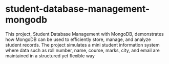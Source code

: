 # student-database-management-mongodb
This project, Student Database Management with MongoDB, demonstrates how MongoDB can be used to efficiently store, manage, and analyze student records. The project simulates a mini student information system where data such as roll number, name, course, marks, city, and email are maintained in a structured yet flexible way
